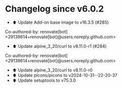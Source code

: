 # Changelog since v6.0.2
- ⬆️ Update Add-on base image to v16.3.5 (#285)

Co-authored-by: renovate[bot] <29139614+renovate[bot]@users.noreply.github.com> 
- ⬆️ Update alpine_3_20/curl to v8.11.0-r1 (#284)

Co-authored-by: renovate[bot] <29139614+renovate[bot]@users.noreply.github.com> 
- ⬆️ Update alpine_3_20/curl to v8.11.0-r0 
- ⬆️ Update picons/picons to v2024-10-31--22-20-37 
- ⬆️ Update setuptools to v75.3.0 
